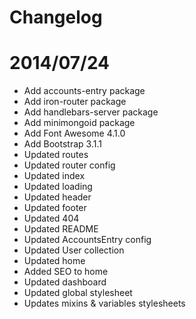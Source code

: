 # Changelog

# 2014/07/24

* Add accounts-entry package
* Add iron-router package
* Add handlebars-server package
* Add minimongoid package
* Add Font Awesome 4.1.0
* Add Bootstrap 3.1.1
* Updated routes
* Updated router config
* Updated index
* Updated loading
* Updated header
* Updated footer
* Updated 404
* Updated README
* Updated AccountsEntry config
* Updated User collection
* Updated home
* Added SEO to home
* Updated dashboard
* Updated global stylesheet
* Updates mixins & variables stylesheets